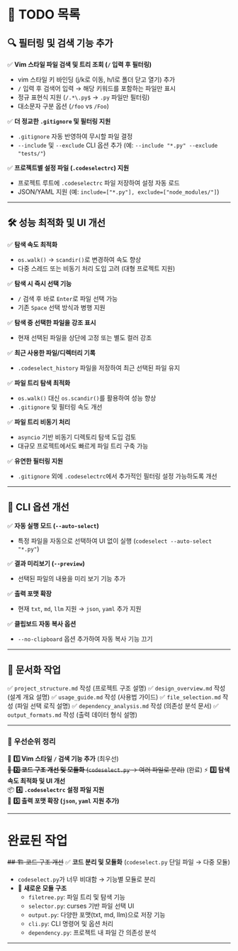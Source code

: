 # 📌 TODO 목록

## 🔍 필터링 및 검색 기능 추가
✅ **Vim 스타일 파일 검색 및 트리 조회 (`/` 입력 후 필터링)**
- vim 스타일 키 바인딩 (j/k로 이동, h/l로 폴더 닫고 열기) 추가
- `/` 입력 후 검색어 입력 → 해당 키워드를 포함하는 파일만 표시
- 정규 표현식 지원 (`/.*\.py$` → `.py` 파일만 필터링)
- 대소문자 구분 옵션 (`/foo` vs `/Foo`)

✅ **더 정교한 `.gitignore` 및 필터링 지원**
- `.gitignore` 자동 반영하여 무시할 파일 결정
- `--include` 및 `--exclude` CLI 옵션 추가 (예: `--include "*.py" --exclude "tests/"`)

✅ **프로젝트별 설정 파일 (`.codeselectrc`) 지원**
- 프로젝트 루트에 `.codeselectrc` 파일 저장하여 설정 자동 로드
- JSON/YAML 지원 (예: `include=["*.py"], exclude=["node_modules/"]`)

---

## 🛠 성능 최적화 및 UI 개선
✅ **탐색 속도 최적화**
- `os.walk()` → `scandir()`로 변경하여 속도 향상
- 다중 스레드 또는 비동기 처리 도입 고려 (대형 프로젝트 지원)

✅ **탐색 시 즉시 선택 기능**
- `/` 검색 후 바로 `Enter`로 파일 선택 가능
- 기존 `Space` 선택 방식과 병행 지원

✅ **탐색 중 선택한 파일을 강조 표시**
- 현재 선택된 파일을 상단에 고정 또는 별도 컬러 강조

✅ **최근 사용한 파일/디렉터리 기록**
- `.codeselect_history` 파일을 저장하여 최근 선택된 파일 유지

✅ **파일 트리 탐색 최적화**
- `os.walk()` 대신 `os.scandir()`를 활용하여 성능 향상
- `.gitignore` 및 필터링 속도 개선

✅ **파일 트리 비동기 처리**
- `asyncio` 기반 비동기 디렉토리 탐색 도입 검토
- 대규모 프로젝트에서도 빠르게 파일 트리 구축 가능

✅ **유연한 필터링 지원**
- `.gitignore` 외에 `.codeselectrc`에서 추가적인 필터링 설정 가능하도록 개선

---

## 🚀 CLI 옵션 개선
✅ **자동 실행 모드 (`--auto-select`)**
- 특정 파일을 자동으로 선택하여 UI 없이 실행 (`codeselect --auto-select "*.py"`)

✅ **결과 미리보기 (`--preview`)**
- 선택된 파일의 내용을 미리 보기 기능 추가

✅ **출력 포맷 확장**
- 현재 `txt`, `md`, `llm` 지원 → `json`, `yaml` 추가 지원

✅ **클립보드 자동 복사 옵션**
- `--no-clipboard` 옵션 추가하여 자동 복사 기능 끄기

---

## 📄 문서화 작업
✅ `project_structure.md` 작성 (프로젝트 구조 설명)
✅ `design_overview.md` 작성 (설계 개요 설명)
✅ `usage_guide.md` 작성 (사용법 가이드)
✅ `file_selection.md` 작성 (파일 선택 로직 설명)
✅ `dependency_analysis.md` 작성 (의존성 분석 문서)
✅ `output_formats.md` 작성 (출력 데이터 형식 설명)

---

### 🏁 **우선순위 정리**
🚀 **1️⃣ Vim 스타일 `/` 검색 기능 추가** (최우선)  
~~📌 **2️⃣ 코드 구조 개선 및 모듈화** (`codeselect.py` → 여러 파일로 분리)~~ (완료)
⚡ **3️⃣ 탐색 속도 최적화 및 UI 개선**  
📦 **4️⃣ `.codeselectrc` 설정 파일 지원**  
📜 **5️⃣ 출력 포맷 확장 (`json`, `yaml` 지원 추가)**  


---

# 완료된 작업

~~## 🏗 코드 구조 개선~~
✅ **코드 분리 및 모듈화** (`codeselect.py` 단일 파일 → 다중 모듈)
- `codeselect.py`가 너무 비대함 → 기능별 모듈로 분리
- 📂 **새로운 모듈 구조**
  - `filetree.py`: 파일 트리 및 탐색 기능
  - `selector.py`: curses 기반 파일 선택 UI
  - `output.py`: 다양한 포맷(txt, md, llm)으로 저장 기능
  - `cli.py`: CLI 명령어 및 옵션 처리
  - `dependency.py`: 프로젝트 내 파일 간 의존성 분석

---
